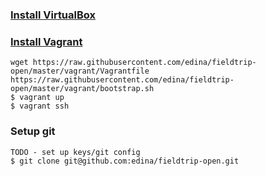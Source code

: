 ### [Install VirtualBox](https://www.virtualbox.org/manual/ch02.html)

### [Install Vagrant](http://docs.vagrantup.com/v2/installation/index.html)

```
wget https://raw.githubusercontent.com/edina/fieldtrip-open/master/vagrant/Vagrantfile https://raw.githubusercontent.com/edina/fieldtrip-open/master/vagrant/bootstrap.sh
$ vagrant up
$ vagrant ssh
```

### Setup git

```
TODO - set up keys/git config
$ git clone git@github.com:edina/fieldtrip-open.git
```